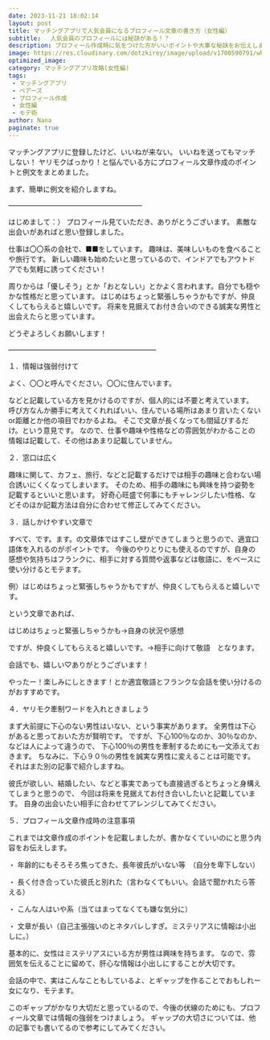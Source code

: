 ```yaml
---
date: 2023-11-21 18:02:14
layout: post
title: マッチングアプリで人気会員になるプロフィール文章の書き方（女性編）
subtitle: 　人気会員のプロフィールには秘訣がある！？
description: プロフィール作成時に気をつけた方がいいポイントや大事な秘訣をお伝えします
image: https://res.cloudinary.com/dotzkirey/image/upload/v1700590791/whyme_qzmuin.jpg
optimized_image: 
category: マッチングアプリ攻略(女性編)
tags: 
 - マッチングアプリ
 - ペアーズ
 - プロフィール作成
 - 女性編
 - モテ術
author: Nana
paginate: true
---
```


マッチングアプリに登録したけど、いいねが来ない。
いいねを送ってもマッチしない！
ヤリモクばっかり！と悩んでいる方にプロフィール文章作成のポイントと例文をまとめました。

 

まず、簡単に例文を紹介しますね。

―――――――――――――――――――

 はじめまして：）
プロフィール見ていただき、ありがとうございます。
素敵な出会いがあればと思い登録しました。

仕事は〇〇系の会社で、■■をしています。
趣味は、美味しいものを食べることや旅行です。
新しい趣味も始めたいと思っているので、インドアでもアウトドアでも気軽に誘ってください！

 周りからは「優しそう」とか「おとなしい」とかよく言われます。自分でも穏やかな性格だと思っています。
はじめはちょっと緊張しちゃうかもですが、仲良くしてもらえると嬉しいです。
将来を見据えてお付き合いのできる誠実な男性と出会えたらと思っています。

どうぞよろしくお願いします！

―――――――――――――――――――――

 

１．情報は強弱付けて

よく、〇〇と呼んでください。〇〇に住んでいます。

などと記載している方を見かけるのですが、個人的には不要と考えています。
呼び方なんか勝手に考えてくれればいい、住んでいる場所はあまり言いたくないor距離とか他の項目でわかるよね。
そこで文章が長くなっても間延びするだけ。という意見です。
なので、仕事や趣味や性格などの雰囲気がわかることの情報は記載して、その他はあまり記載していません。

 

２．窓口は広く

趣味に関して、カフェ、旅行、などと記載するだけでは相手の趣味と合わない場合誘いにくくなってしまいます。
そのため、相手の趣味にも興味を持つ姿勢を記載するといいと思います。
好奇心旺盛で何事にもチャレンジしたい性格、などそのほか記載方法は自分に合わせて修正してみてください。

 

３．話しかけやすい文章で

すべて、です。ます。の文章体ではすこし壁ができてしまうと思うので、適宜口語体を入れるのがポイントです。
今後のやりとりにも使えるのですが、自身の感想や気持ちはフランクに、相手に対する質問や返事などは敬語に、をベースに使い分けるとモテます。

例）はじめはちょっと緊張しちゃうかもですが、仲良くしてもらえると嬉しいです。

という文章であれば、

はじめはちょっと緊張しちゃうかも→自身の状況や感想

ですが、仲良くしてもらえると嬉しいです。→相手に向けて敬語　となります。

 
会話でも、嬉しい♡ありがとうございます！

やったー！楽しみにしときます！とか適宜敬語とフランクな会話を使い分けるのがおすすめです。

 

４．ヤリモク牽制ワードを入れときましょう

まず大前提に下心のない男性はいない、という事実があります。
全男性は下心があると思っておいた方が賢明です。
ですが、下心100％なのか、30％なのか、などは人によって違うので、
下心100％の男性を牽制するためにも一文添えておきます。
ちなみに、下心９０％の男性を誠実な男性に変えることは可能です。それはまた別の記事で紹介しますね。

彼氏が欲しい、結婚したい、などと事実であっても直接過ぎるとちょっと身構えてしまうと思うので、
今回は将来を見据えてお付き合いしたいと記載しています。
自身の出会いたい相手に合わせてアレンジしてみてください。

 

 

５．プロフィール文章作成時の注意事項

これまでは文章作成のポイントを記載しましたが、書かなくていいのにと思う内容をお伝えします。

・ 年齢的にもそろそろ焦ってきた、長年彼氏がいない等　（自分を卑下しない）

・ 長く付き合っていた彼氏と別れた（言わなくてもいい。会話で聞かれたら答える）

・ こんな人はいや系（当てはまってなくても嫌な気分に）

・ 文章が長い（自己主張強いのとネタバレしすぎ。ミステリアスに情報は小出しに。）

 

基本的に、女性はミステリアスにいる方が男性は興味を持ちます。
なので、雰囲気を伝えることに留めて、肝心な情報は小出しにすることが大切です。

会話の中で、実はこんなこともしているよ、とギャップを作ることでおもしれー女になり、モテます。

このギャップがかなり大切だと思っているので、今後の伏線のためにも、プロフィール文章では情報の強弱をつけましょう。
ギャップの大切さについては、他の記事でも書いてるので参考にしてみてください。